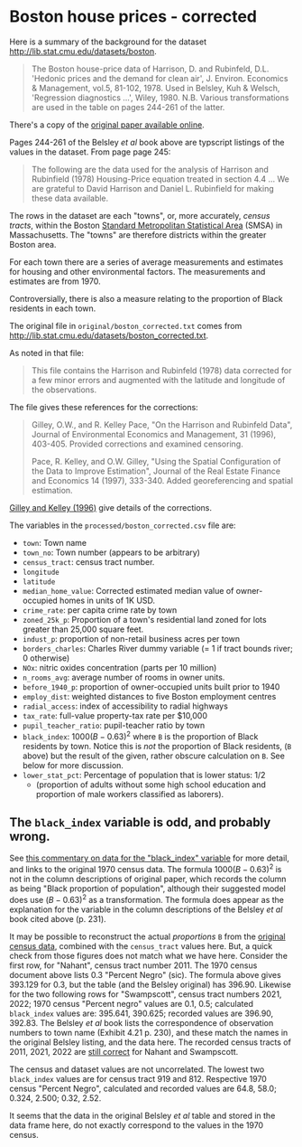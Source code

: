 # Boston house prices - corrected

Here is a summary of the background for the dataset
<http://lib.stat.cmu.edu/datasets/boston>.

> The Boston house-price data of Harrison, D. and Rubinfeld, D.L. 'Hedonic
> prices and the demand for clean air', J. Environ. Economics & Management,
> vol.5, 81-102, 1978.   Used in Belsley, Kuh & Welsch, 'Regression
> diagnostics ...', Wiley, 1980.   N.B. Various transformations are used in
> the table on pages 244-261 of the latter.

There's a copy of the [original paper available
online](https://deepblue.lib.umich.edu/bitstream/handle/2027.42/22636/0000186.pdf).

Pages 244-261 of the Belsley *et al* book above are typscript listings of the
values in the dataset.  From page page 245:

> The following are the data used for the analysis of Harrison and Rubinfield
(1978) Housing-Price equation treated in section 4.4 ...  We are grateful to
David Harrison and Daniel L. Rubinfield for making these data available.

The rows in the dataset are each "towns", or, more accurately, *census tracts*,
within the Boston [Standard Metropolitan Statistical
Area](https://en.wikipedia.org/wiki/Metropolitan_statistical_area) (SMSA) in
Massachusetts.  The "towns" are therefore districts within the greater Boston
area.

For each town there are a series of average measurements and estimates for
housing and other environmental factors.  The measurements and estimates are
from 1970.

Controversially, there is also a measure relating to the proportion of Black
residents in each town.

The original file in `original/boston_corrected.txt` comes from
<http://lib.stat.cmu.edu/datasets/boston_corrected.txt>.

As noted in that file:

> This file contains the Harrison and Rubinfeld (1978) data corrected for
> a few minor errors and augmented with the latitude and longitude of the
> observations.

The file gives these references for the corrections:

> Gilley, O.W., and R. Kelley Pace, "On the Harrison and Rubinfeld Data",
Journal of Environmental Economics and Management, 31 (1996), 403-405.
Provided corrections and examined censoring.
>
> Pace, R. Kelley, and O.W. Gilley, "Using the Spatial Configuration of the
Data to Improve Estimation",  Journal of the Real Estate Finance and Economics
14 (1997), 333-340. Added georeferencing and spatial estimation.

[Gilley and Kelley (1996)](http://www.spatial-statistics.com/pace_manuscripts/jeem_ms_dir/pdf/fin_jeem.pdf) give details of the corrections.

The variables in the `processed/boston_corrected.csv` file are:

* `town`: Town name
* `town_no`: Town number (appears to be arbitrary)
* `census_tract`: census tract number.
* `longitude`
* `latitude`
* `median_home_value`:  Corrected estimated median value of owner-occupied
  homes in units of 1K USD.
* `crime_rate`: per capita crime rate by town
* `zoned_25k_p`: Proportion of a town's residential land zoned for lots
  greater than 25,000 square feet.
* `indust_p`: proportion of non-retail business acres per town
* `borders_charles`: Charles River dummy variable (= 1 if tract bounds river;
  0 otherwise)
* `NOx`: nitric oxides concentration (parts per 10 million)
* `n_rooms_avg`: average number of rooms in owner units.
* `before_1940_p`: proportion of owner-occupied units built prior to 1940
* `employ_dist`: weighted distances to five Boston employment centres
* `radial_access`: index of accessibility to radial highways
* `tax_rate`: full-value property-tax rate per \$10,000
* `pupil_teacher_ratio`: pupil-teacher ratio by town
* `black_index`: $1000(B - 0.63)^2$ where `B` is the proportion of Black
  residents by town.  Notice this is *not* the proportion of Black residents,
  (`B` above) but the result of the given, rather obscure calculation on `B`.  See below for more discussion.
* `lower_stat_pct`: Percentage of population that is lower status: 1/2
  * (proportion of adults without some high school education and proportion of
    male workers classified as laborers).

## The `black_index` variable is odd, and probably wrong.

See [this commentary on data for the "black_index"
variable](https://medium.com/@docintangible/racist-data-destruction-113e3eff54a8)
for more detail, and links to the original 1970 census data.  The formula
$1000(B - 0.63)^2$  is not in the column descriptions of original paper, which
records the column as being "Black proportion of population", although their
suggested model does use $(B - 0.63)^2$ as a transformation.   The formula does
appear as the explanation for the variable in the column descriptions of the
Belsley *et al* book cited above (p. 231).

It may be possible to reconstruct the actual *proportions* `B` from the
[original census
data](https://www2.census.gov/library/publications/decennial/1970/phc-1/39204513p3ch05.pdf),
combined with the `census_tract` values here.  But, a quick check from those
figures does not match what we have here.  Consider the first row, for
"Nahant", census tract number 2011.  The 1970 census document above lists 0.3
"Percent Negro" (sic). The formula above gives 393.129 for 0.3, but the table
(and the Belsley original) has 396.90.  Likewise for the two following rows for
"Swampscott", census tract numbers 2021, 2022; 1970 census "Percent negro"
values are 0.1, 0.5; calculated `black_index` values are: 395.641, 390.625;
recorded values are 396.90, 392.83.  The Belsley *et al* book lists the
correspondence of observation numbers to town name (Exhibit 4.21 p. 230), and
these match the names in the original Belsley listing, and the data here.  The
recorded census tracts of 2011, 2021, 2022 are [still
correct](http://www2.census.gov/geo/maps/dc10map/tract/st25_ma/c25009_essex/DC10CT_C25009_003.pdf)
for Nahant and Swampscott.

The census and dataset values are not uncorrelated.  The lowest two
`black_index` values are for census tract 919 and 812. Respective 1970 census
"Percent Negro", calculated and recorded values are 64.8, 58.0; 0.324, 2.500;
0.32, 2.52.

It seems that the data in the original Belsley *et al* table and stored in the
data frame here, do not exactly correspond to the values in the 1970 census.

